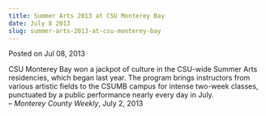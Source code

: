 ```yaml
---
title: Summer Arts 2013 at CSU Monterey Bay
date: July 8 2013
slug: summer-arts-2013-at-csu-monterey-bay
---
```


 



<span class="date">Posted on Jul 08, 2013    </span>
<p>CSU Monterey Bay won a jackpot of culture in the CSU-wide Summer
Arts residencies, which began last year. The program brings
instructors from various artistic fields to the CSUMB campus for
intense two-week classes, punctuated by a public performance nearly
every day in July.<br>
&#x2013; <em>Monterey County Weekly</em>, July 2, 2013</br></p>





```
